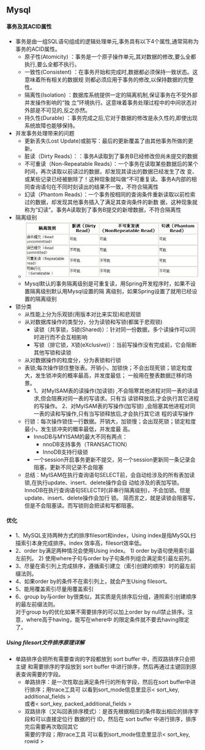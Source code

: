## Mysql

#### 事务及其ACID属性
- 事务是由一组SQL语句组成的逻辑处理单元,事务具有以下4个属性,通常简称为事务的ACID属性。
  - 原子性(Atomicity) ：事务是一个原子操作单元,其对数据的修改,要么全都执行,要么全都不执行。
  - 一致性(Consistent) ：在事务开始和完成时,数据都必须保持一致状态。这意味着所有相关的数据规
    则都必须应用于事务的修改,以保持数据的完整性。
  - 隔离性(Isolation) ：数据库系统提供一定的隔离机制,保证事务在不受外部并发操作影响的“独
    立”环境执行。这意味着事务处理过程中的中间状态对外部是不可见的,反之亦然。
  - 持久性(Durable) ：事务完成之后,它对于数据的修改是永久性的,即使出现系统故障也能够保持。
- 并发事务处理带来的问题
  - 更新丢失(Lost Update)或脏写：最后的更新覆盖了由其他事务所做的更新。
  - 脏读（Dirty Reads）：：事务A读取到了事务B已经修改但尚未提交的数据
  - 不可重读（Non-Repeatable Reads）：一个事务在读取某些数据后的某个时间，再次读取以前读过的数据，却发现其读出的数据已经发生了改
    变、或某些记录已经被删除了！这种现象就叫做“不可重复读。事务A内部的相同查询语句在不同时刻读出的结果不一致，不符合隔离性
  - 幻读（Phantom Reads）：一个事务按相同的查询条件重新读取以前检索过的数据，却发现其他事务插入了满足其查询条件的新数
    据，这种现象就称为“幻读”。事务A读取到了事务B提交的新增数据，不符合隔离性
- 隔离级别
  - ![](/studyforbat/pic/isolation.png)
  - Mysql默认的事务隔离级别是可重复读，用Spring开发程序时，如果不设置隔离级别默认用Mysql设置的隔
    离级别，如果Spring设置了就用已经设置的隔离级别
- 锁分类
  - 从性能上分为乐观锁(用版本对比来实现)和悲观锁
  - 从对数据库操作的类型分，分为读锁和写锁(都属于悲观锁)
    - 读锁（共享锁，S锁(Shared)）：针对同一份数据，多个读操作可以同时进行而不会互相影响
    - 写锁（排它锁，X锁(eXclusive)）：当前写操作没有完成前，它会阻断其他写锁和读锁
  - 从对数据操作的粒度分，分为表锁和行锁
  - 表锁;每次操作锁住整张表。开销小，加锁快；不会出现死锁；锁定粒度大，发生锁冲突的概率最高，并发度最低；
    一般用在整表数据迁移的场景。
    - 1、对MyISAM表的读操作(加读锁) ,不会阻寒其他进程对同一表的读请求,但会阻赛对同一表的写请求。只有当
      读锁释放后,才会执行其它进程的写操作。
      2、对MylSAM表的写操作(加写锁) ,会阻塞其他进程对同一表的读和写操作,只有当写锁释放后,才会执行其它进
      程的读写操作
  - 行锁：每次操作锁住一行数据。开销大，加锁慢；会出现死锁；锁定粒度最小，发生锁冲突的概率最低，并发度最
    高。
    - InnoDB与MYISAM的最大不同有两点：
      - nnoDB支持事务（TRANSACTION）
      - InnoDB支持行级锁
    - 一个session开启事务更新不提交，另一个session更新同一条记录会阻塞，更新不同记录不会阻塞
  - 总结：MyISAM在执行查询语句SELECT前，会自动给涉及的所有表加读锁,在执行update、insert、delete操作会自
    动给涉及的表加写锁。
    InnoDB在执行查询语句SELECT时(非串行隔离级别)，不会加锁。但是update、insert、delete操作会加行
    锁。
    简而言之，就是读锁会阻塞写，但是不会阻塞读。而写锁则会把读和写都阻塞。
#### 优化
- 1、MySQL支持两种方式的排序filesort和index，Using index是指MySQL扫描索引本身完成排序。index 效率高，filesort效率低。 
- 2、order by满足两种情况会使用Using index。 1) order by语句使用索引最左前列。 2) 使用where子句与order by子句条件列组合满足索引最左前列。 
- 3、尽量在索引列上完成排序，遵循索引建立（索引创建的顺序）时的最左前缀法则。 
- 4、如果order by的条件不在索引列上，就会产生Using filesort。
- 5、能用覆盖索引尽量用覆盖索引 
- 6、group by与order by很类似，其实质是先排序后分组，遵照索引创建顺序的最左前缀法则。  
对于group by的优化如果不需要排序的可以加上order by null禁止排序。注意，where高于having，能写在where中 的限定条件就不要去having限定了。
##### Using filesort文件排序原理详解
- 单路排序会把所有需要查询的字段都放到 sort buffer 中，而双路排序只会把主键 和需要排序的字段放到 sort buffer 中进行排序，然后再通过主键回到原表查询需要的字段。
  - 单路排序：是一次性取出满足条件行的所有字段，然后在sort buffer中进行排序；用trace工具可 以看到sort_mode信息里显示< sort_key, additional_fields >  
  或者< sort_key, packed_additional_fields >
  - 双路排序（又叫回表排序模式）：是首先根据相应的条件取出相应的排序字段和可以直接定位行 数据的行 ID，然后在 sort buffer 中进行排序，排序完后需要再次取回其它  
  需要的字段；用trace工具 可以看到sort_mode信息里显示< sort_key, rowid >
